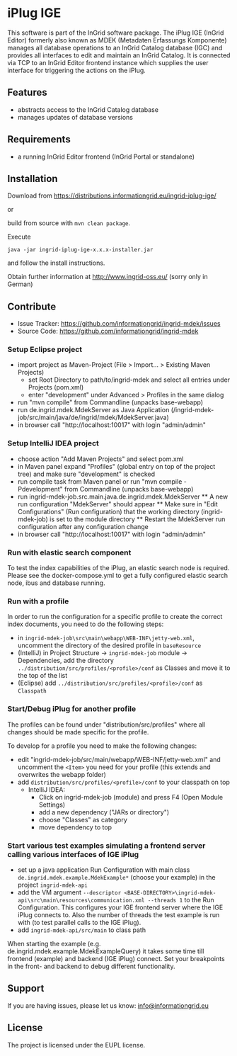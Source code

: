 iPlug IGE
=========

This software is part of the InGrid software package. The iPlug IGE (InGrid Editor) formerly also known as MDEK (Metadaten Erfassungs Komponente) manages all database operations to an InGrid Catalog database (IGC) and provides all interfaces to edit and maintain an InGrid Catalog. It is connected via TCP to an InGrid Editor frontend instance which supplies the user interface for triggering the actions on the iPlug.


Features
--------

- abstracts access to the InGrid Catalog database
- manages updates of database versions


Requirements
-------------

- a running InGrid Editor frontend (InGrid Portal or standalone)

Installation
------------

Download from https://distributions.informationgrid.eu/ingrid-iplug-ige/

or

build from source with `mvn clean package`.

Execute

```
java -jar ingrid-iplug-ige-x.x.x-installer.jar
```

and follow the install instructions.

Obtain further information at http://www.ingrid-oss.eu/ (sorry only in German)


Contribute
----------

- Issue Tracker: https://github.com/informationgrid/ingrid-mdek/issues
- Source Code: https://github.com/informationgrid/ingrid-mdek

### Setup Eclipse project

* import project as Maven-Project (File > Import... > Existing Maven Projects)
  * set Root Directory to path/to/ingrid-mdek  and select all entries under Projects (pom.xml)
  * enter "development" under Advanced > Profiles in the same dialog
* run "mvn compile" from Commandline (unpacks base-webapp) 
* run de.ingrid.mdek.MdekServer as Java Application (/ingrid-mdek-job/src/main/java/de/ingrid/mdek/MdekServer.java)
* in browser call "http://localhost:10017" with login "admin/admin"

### Setup IntelliJ IDEA project

* choose action "Add Maven Projects" and select pom.xml
* in Maven panel expand "Profiles" (global entry on top of the project tree) and make sure "development" is checked
* run compile task from Maven panel or run "mvn compile -Pdevelopment" from Commandline (unpacks base-webapp)
* run ingrid-mdek-job.src.main.java.de.ingrid.mdek.MdekServer
** A new run configuration "MdekServer" should appear
** Make sure in "Edit Configurations" (Run configuration) that the working directory (ingrid-mdek-job) is set to the module directory 
** Restart the MdekServer run configuration after any configuration change
* in browser call "http://localhost:10017" with login "admin/admin"

### Run with elastic search component

To test the index capabilities of the iPlug, an elastic search node is required. Please see the docker-compose.yml 
to get a fully configured elastic search node, ibus and database running.     

### Run with a profile

In order to run the configuration for a specific profile to create the correct index documents, you need to do the following steps:

* in `ingrid-mdek-job\src\main\webapp\WEB-INF\jetty-web.xml`, uncomment the directory of the desired profile in `baseResource`
* (IntelliJ) in Project Structure -> `ingrid-mdek-job` module -> Dependencies, add the directory `../distribution/src/profiles/<profile>/conf` as Classes and move it to the top of the list
* (Eclipse) add `../distribution/src/profiles/<profile>/conf` as `Classpath`

### Start/Debug iPlug for another profile

The profiles can be found under "distribution/src/profiles" where all changes should be made specific for the
profile.

To develop for a profile you need to make the following changes:
* edit "ingrid-mdek-job/src/main/webapp/WEB-INF/jetty-web.xml" and uncomment the `<Item>` you need
for your profile (this extends and overwrites the webapp folder)
* add `distribution/src/profiles/<profile>/conf` to your classpath on top
    * IntelliJ IDEA: 
        * Click on ingrid-mdek-job (module) and press F4 (Open Module Settings)
        * add a new dependency ("JARs or directory")
        * choose "Classes" as category
        * move dependency to top

### Start various test examples simulating a frontend server calling various interfaces of IGE iPlug

- set up a java application Run Configuration with main class `de.ingrid.mdek.example.MdekExample*` (choose your example) in the project `ingrid-mdek-api`
- add the VM argument `--descriptor <BASE-DIRECTORY>\ingrid-mdek-api\src\main\resources\communication.xml --threads 1` to the Run Configuration. This configures your IGE frontend server where the IGE iPlug connects to. Also the number of threads the test example is run with (to test parallel calls to the IGE iPlug).
- add `ingrid-mdek-api/src/main` to class path

When starting the example (e.g. de.ingrid.mdek.example.MdekExampleQuery) it takes some time till frontend (example) and backend (IGE iPlug) connect.
Set your breakpoints in the front- and backend to debug different functionality.

Support
-------

If you are having issues, please let us know: info@informationgrid.eu

License
-------

The project is licensed under the EUPL license.
